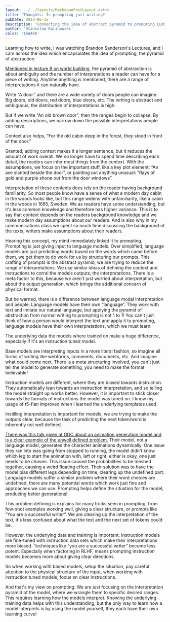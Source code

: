 ```yaml
---
layout: ../../layouts/MarkdownPostLayout.astro
title: 'Thoughts: Is prompting just writing?'
pubDate: 2023-06-15
description: 'Connecting the idea of abstract pyramid to prompting LLMs.'
author: 'Stanislaw Kalinowski'
color: '16AA98'
---
```

Learning how to write, I was watching Brandon Sanderson's Lectures, and I cam across the idea which encapsulates the idea of prompting, the pyramid of abstraction.

[Mentioned in lecture 8 on world building](https://youtu.be/W1afbpM80b0), the pyramid of abstraction is about ambiguity and the number of interpretations a reader can have for a piece of writing. Anytime anything is mentioned, there are a range of interpretations it can naturally have.

Write “A door.” and there are a wide variety of doors people can imagine. Big doors, old doors, red doors, blue doors, etc. The writing is abstract and ambiguous, the distribution of interpretations is high.

But if we write “An old brown door”, then the ranges begin to collapse. By adding descriptions, we narrow down the possible interpretations people can have.

Context also helps, “For the old cabin deep in the forest, they stood in front of the door.” 

Granted, adding context makes it a longer sentence, but it reduces the amount of work overall. We no longer have to spend time describing each detail, the readers can infer most things from the context. With the assumptions, we focus on the important stuff, like a key plot element: “An axe slanted beside the door”, or pointing out anything unusual: “Rays of gold and purple shone out from the door windows”. 

Interpretation of these contexts does rely on the reader having background familiarity. So most people know have a sense of what a modern day cabin in the woods looks like, but this range widens with unfamiliarity, like a cabin in the woods in 1665, Sweden. We as readers have some understanding, but it's less common knowledge and therefore has higher variance. This is to say that context depends on the readers background knowledge and we make modern day assumptions about our readers. And is also why in my communications class we spent so much time discussing the background of the texts, writers make assumptions about their readers.

Hearing this concept, my mind immediately linked it to prompting. Prompting is just giving input to language models. Over simplified, language models are just predicting words based on the words which came before them, we get them to do work for us by structuring our prompts. This crafting of prompts is the abstract pyramid, we are trying to reduce the range of interpretations. We use similar ideas of defining the context and instructions to corral the models outputs, the interpretations. There is a meta factor to this, because we aren't just worried about interpretation, but about the output generation, which brings the additional concern of physical format.

But be warned, there is a difference between language modal interpretation and people. Language models have their own “language”. They work with text and imitate our natural language, but applying the pyramid of abstraction from normal writing to prompting is not 1 to 1! You can't just think of how a person would interpret the text and apply it to prompting, language models have their own interpretations, which we must learn. 

The underlying data the models where trained on make a huge difference, especially if it's an instruction tuned model.

Base models are interpreting inputs in a more literal fashion, so imagine all forms of writing like webforms, comments, documents, etc. And imagine what could come next. There is a meta structuring involved, you can't just tell the model to generate something, you need to make the format believable! 

Instruction models are different, where they are biased towards instruction. They automatically lean towards an instruction interpretation, and so telling the model straight up works better. However, it is important to stick closer towards the formats of instructions the model was tuned on. I know my usage of t5-flan improved when I learned the underlying templates used.

Instilling interpretation is important for models, we are trying to make the outputs clear, because the task of predicting the next token/word is inherently not well defined.

[There was this talk given at GDC about an animation generation model and is a clear example of the unwell defined problem.](https://youtu.be/o-QLSjSSyVk) Their model, not a language model, generates the character animations dynamically. One issue they ran into was going from stopped to running, the model didn't know which leg to start the animation with, left or right, either is okay, one just needs to be chosen. This issue caused the probabilities to be meshed together, causing a weird floating effect. Their solution was to have the model bias different legs depending on time, clearing up the undefined part. Language models suffer a similar problem where their word choices are undefined, there are many potential words which work just fine and approaches we can use. Prompting helps define the situation for the model, producing better generations!

This problem defining is explains for many tricks seen in prompting, from few-shot examples working well, giving a clear structure, or prompts like “You are a successful writer”. We are clearing up the interpretation of the text, it's less confused about what the text and the next set of tokens could be.

However, the underlying data and training is important. Instruction models are fine-tuned with instruction data sets which make their interpretations more biased. Techniques like “you are a successful writer” become less potent. Especially when factoring in RLHF, means prompting instruction models becomes more about giving clear directions. 

So when working with based models, setup the situation, pay careful attention to the physical structure of the input, when working with instruction tuned models, focus on clear instructions.

And that's my view on prompting. We are just focusing on the interpretation pyramid of the model, where we wrangle them to specific desired ranges. This requires learning how the models interpret. Knowing the underlying training data helps with this understanding, but the only way to learn how a model interprets is by using the model yourself, they each have their own learning curve!